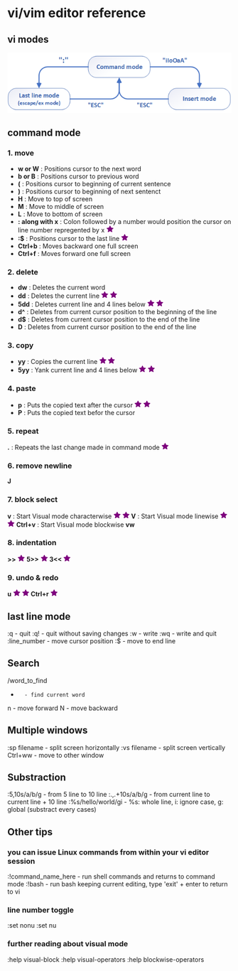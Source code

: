 # vi/vim editor reference

## vi modes
<img src="./vi.modes.png" alt="vi three modes" width="600"/>

## command mode
### 1. move
* **w or W**	: Positions cursor to the next word  
* **b or B**	: Positions cursor to previous word  
* **(**	: Positions cursor to beginning of current sentence  
* **)**	: Positions cursor to beginning of next sentenct  
* **H**	: Move to top of screen  
* **M**	: Move to middle of screen  
* **L**	: Move to bottom of screen  
* **: along with x**	: Colon followed by a number would position the cursor on line number repregented by x  ![](./star.png "important!")
* **:$**	: Positions cursor to the last line  ![](./star.png "important!")
* **Ctrl+b**	: Moves backward one full screen  
* **Ctrl+f**	: Moves forward one full screen  

### 2. delete
* **dw**	: Deletes the current word  
* **dd**	: Deletes the current line  ![](./star.png "important!") ![](./star.png "important!")
* **5dd**	: Deletes current line and 4 lines below   ![](./star.png "important!") ![](./star.png "important!")
* **d^**	: Deletes from current cursor position to the beginning of the line  
* **d$**	: Deletes from current cursor position to the end of the line  
* **D**	: Deletes from current cursor position to the end of the line  

### 3. copy
* **yy**	: Copies the current line  ![](./star.png "important!") ![](./star.png "important!")  
* **5yy**	: Yank current line and 4 lines below   ![](./star.png "important!") ![](./star.png "important!")  

### 4. paste
* **p**		: Puts the copied text after the cursor	 ![](./star.png "important!") ![](./star.png "important!")
* **P**  	: Puts the copied text befor the cursor

### 5. repeat
**.**		: Repeats the last change made in command mode  ![](./star.png "important!")

### 6. remove newline
**J**  

### 7. block select
**v**		: Start Visual mode characterwise  ![](./star.png "important!") ![](./star.png "important!")
**V**		: Start Visual mode linewise  ![](./star.png "important!") ![](./star.png "important!")
**Ctrl+v**	: Start Visual mode blockwise
**vw**  

### 8. indentation
**>>**  ![](./star.png "important!")
**5>>**  ![](./star.png "important!")
**3<<**  ![](./star.png "important!")

### 9. undo & redo
**u**  ![](./star.png "important!") ![](./star.png "important!") 
**Ctrl+r**  ![](./star.png "important!") 

## last line mode
:q		- quit
:q!		- quit without saving changes
:w		- write
:wq		- write and quit
:line_number	- move cursor position
:$		- move to end line

## Search
/word_to_find
*		- find current word
n		- move forward
N		- move backward

## Multiple windows
:sp filename	- split screen horizontally
:vs filename	- split screen vertically
Ctrl+ww		- move to other window

## Substraction
:5,10s/a/b/g		- from 5 line to 10 line
:.,.+10s/a/b/g		- from current line to current line + 10 line
:%s/hello/world/gi	- %s: whole line, i: ignore case, g: global (substract every cases)

## Other tips
### you can issue Linux commands from within your vi editor session
:!command_name_here 	- run shell commands and returns to command mode
:!bash			- run bash keeping current editing, type 'exit' + enter to return to vi
### line number toggle
:set nonu
:set nu
### further reading about visual mode
:help visual-block
:help visual-operators
:help blockwise-operators

